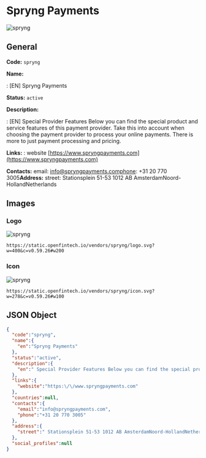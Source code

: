 
# Spryng Payments 
![spryng](https://static.openfintech.io/vendors/spryng/logo.svg?w=400&c=v0.59.26#w200)  

## General 
 
**Code:** `spryng` 
 
**Name:** 
 
:	[EN] Spryng Payments 
 
**Status:** `active` 
 
**Description:** 
 
: [EN]  Special Provider Features Below you can find the special product and service features of this payment provider. Take this into account when choosing the payment provider to process your online payments. There is more to just payment processing and pricing.  
 
**Links:** 
: website [https://www.spryngpayments.com](https://www.spryngpayments.com) 
 
**Contacts:** 
email: info@spryngpayments.comphone: +31 20 770 3005**Address:** 
street:  Stationsplein 51-53 1012 AB AmsterdamNoord-HollandNetherlands  

## Images 

### Logo 
 
![spryng](https://static.openfintech.io/vendors/spryng/logo.svg?w=400&c=v0.59.26#w200)  

```
https://static.openfintech.io/vendors/spryng/logo.svg?w=400&c=v0.59.26#w200
```  

### Icon 
 
![spryng](https://static.openfintech.io/vendors/spryng/icon.svg?w=278&c=v0.59.26#w100)  

```
https://static.openfintech.io/vendors/spryng/icon.svg?w=278&c=v0.59.26#w100
```  

## JSON Object 

```json
{
  "code":"spryng",
  "name":{
    "en":"Spryng Payments"
  },
  "status":"active",
  "description":{
    "en":" Special Provider Features Below you can find the special product and service\u00a0features of this payment provider. Take this into account when choosing the payment provider to process your online payments. There is more to just payment processing and pricing. "
  },
  "links":{
    "website":"https:\/\/www.spryngpayments.com"
  },
  "countries":null,
  "contacts":{
    "email":"info@spryngpayments.com",
    "phone":"+31 20 770 3005"
  },
  "address":{
    "street":" Stationsplein 51-53 1012 AB AmsterdamNoord-HollandNetherlands "
  },
  "social_profiles":null
}
```  
